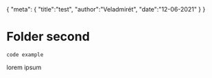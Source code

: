 <meta>
{
    "meta": {
"title":"test",
"author":"Veladmirét",
"date":"12-06-2021"
}
}
<meta>

# Folder second

`code example`

lorem ipsum
